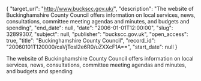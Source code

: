 {
  "target_url": "http://www.buckscc.gov.uk/", 
  "description": "The website of Buckinghamshire County Council offers information on local services, news, consultations, committee meeting agendas and minutes, and budgets and spending", 
  "end_date": null, 
  "date": "2006-01-01T12:00:00", 
  "slug": 32899307, 
  "subject": null, 
  "publisher": "buckscc.gov.uk", 
  "open_access": true, 
  "title": "Buckinghamshire County Council", 
  "record_id": "20060101T120000/caVjTosI2e6R0/uZXXcF1A==", 
  "start_date": null
}

The website of Buckinghamshire County Council offers information on local services, news, consultations, committee meeting agendas and minutes, and budgets and spending